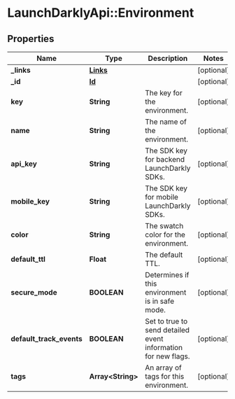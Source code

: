# LaunchDarklyApi::Environment

## Properties
Name | Type | Description | Notes
------------ | ------------- | ------------- | -------------
**_links** | [**Links**](Links.md) |  | [optional] 
**_id** | [**Id**](Id.md) |  | [optional] 
**key** | **String** | The key for the environment. | [optional] 
**name** | **String** | The name of the environment. | [optional] 
**api_key** | **String** | The SDK key for backend LaunchDarkly SDKs. | [optional] 
**mobile_key** | **String** | The SDK key for mobile LaunchDarkly SDKs. | [optional] 
**color** | **String** | The swatch color for the environment. | [optional] 
**default_ttl** | **Float** | The default TTL. | [optional] 
**secure_mode** | **BOOLEAN** | Determines if this environment is in safe mode. | [optional] 
**default_track_events** | **BOOLEAN** | Set to true to send detailed event information for new flags. | [optional] 
**tags** | **Array&lt;String&gt;** | An array of tags for this environment. | [optional] 


